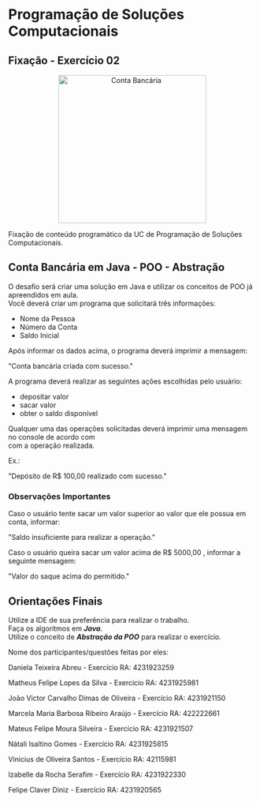 # Programação de Soluções Computacionais

## Fixação - Exercício 02

<p align="center">
  <a href="#">
    <img src="logo\banco.png" width="300" alt="Conta Bancária">
  </a>
</p>

Fixação de conteúdo programático da UC de Programação de Soluções Computacionais.<br>

## Conta Bancária em Java - POO - Abstração

O desafio será criar uma solução em Java e utilizar os conceitos de POO já apreendidos em aula.<br>
Você deverá criar um programa que solicitará três informações:

- Nome da Pessoa
- Número da Conta
- Saldo Inicial

Após informar os dados acima, o programa deverá imprimir a mensagem:

"Conta bancária criada com sucesso."

A programa deverá realizar as seguintes ações escolhidas pelo usuário:

+ depositar valor
+ sacar valor
+ obter o saldo disponível

Qualquer uma das operações solicitadas deverá imprimir uma mensagem no console de acordo com<br>
com a operação realizada.

Ex.:

"Depósito de R$ 100,00 realizado com sucesso."

### Observações Importantes

Caso o usuário tente sacar um valor superior ao valor que ele possua em conta, informar:

"Saldo insuficiente para realizar a operação."

Caso o usuário queira sacar um valor acima de R$ 5000,00 , informar a seguinte mensagem:

"Valor do saque acima do permitido."

## Orientações Finais

Utilize a IDE de sua preferência para realizar o trabalho.<br>
Faça os algoritmos em ***Java***.<br>
Utilize o conceito de ***Abstração da POO*** para realizar o exercício.

Nome dos participantes/questões feitas por eles:

Daniela Teixeira Abreu - Exercício 
RA: 4231923259

Matheus Felipe Lopes da Silva  - Exercício 
RA: 4231925981

João Victor Carvalho Dimas de Oliveira  - Exercício 
RA: 4231921150

Marcela Maria Barbosa Ribeiro Araújo - Exercício 
RA: 422222661

Mateus Felipe Moura Silveira - Exercício
RA: 4231921507

Nátali Isaltino Gomes  - Exercício 
RA: 4231925815 

Vinicius de Oliveira Santos  - Exercício 
RA: 42115981

Izabelle da Rocha Serafim - Exercício 
RA: 4231922330

Felipe Claver Diniz - Exercício 
RA: 4231920565

